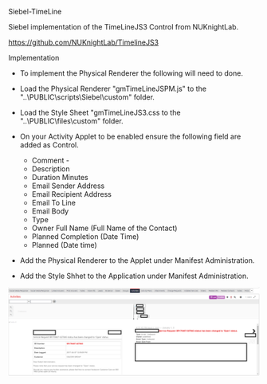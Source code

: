 Siebel-TimeLine

Siebel implementation of the TimeLineJS3 Control from NUKnightLab.

https://github.com/NUKnightLab/TimelineJS3

Implementation

* To implement the Physical Renderer the following will need to done.
* Load the Physical Renderer "gmTimeLineJSPM.js" to the "..\PUBLIC\scripts\Siebel\custom" folder.
* Load the Style Sheet "gmTimeLineJS3.css to the "..\PUBLIC\files\custom" folder.
* On your Activity Applet to be enabled ensure the following field are added as Control.
  * Comment - 
  * Description
  * Duration Minutes
  * Email Sender Address
  * Email Recipient Address
  * Email To Line
  * Email Body
  * Type
  * Owner Full Name  (Full Name of the Contact)
  * Planned Completion  (Date Time)
  * Planned  (Date time)

* Add the Physical Renderer to the Applet under Manifest Administration.
* Add the Style Shhet to the Application under Manifest Administration.

![Example](/images/sample.png)
